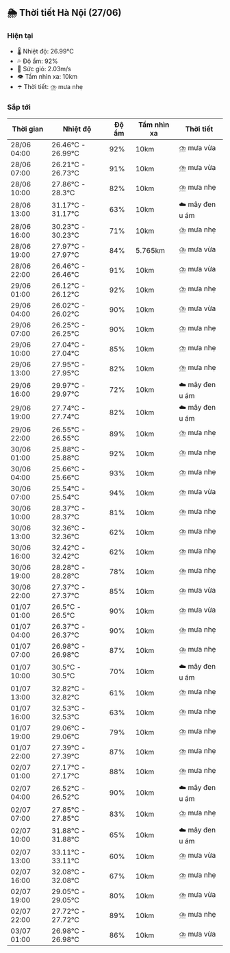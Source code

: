 ## 🌦️ Thời tiết Hà Nội (27/06)

### Hiện tại

- 🌡️ Nhiệt độ: 26.99℃
- 💦 Độ ẩm: 92%
- 💨 Sức gió: 2.03m/s
- 👁️ Tầm nhìn xa: 10km
- ☂️ Thời tiết: ⛈️ mưa nhẹ

### Sắp tới

| Thời gian | Nhiệt độ | Độ ẩm | Tầm nhìn xa | Thời tiết |
| --- | --- | --- | --- | --- |
| 28/06 04:00 | 26.46℃ - 26.99℃ | 92% | 10km | ⛈️ mưa vừa |
| 28/06 07:00 | 26.21℃ - 26.73℃ | 91% | 10km | ⛈️ mưa vừa |
| 28/06 10:00 | 27.86℃ - 28.3℃ | 82% | 10km | ⛈️ mưa nhẹ |
| 28/06 13:00 | 31.17℃ - 31.17℃ | 63% | 10km | ☁️ mây đen u ám |
| 28/06 16:00 | 30.23℃ - 30.23℃ | 71% | 10km | ⛈️ mưa nhẹ |
| 28/06 19:00 | 27.97℃ - 27.97℃ | 84% | 5.765km | ⛈️ mưa vừa |
| 28/06 22:00 | 26.46℃ - 26.46℃ | 91% | 10km | ⛈️ mưa vừa |
| 29/06 01:00 | 26.12℃ - 26.12℃ | 92% | 10km | ⛈️ mưa nhẹ |
| 29/06 04:00 | 26.02℃ - 26.02℃ | 90% | 10km | ⛈️ mưa vừa |
| 29/06 07:00 | 26.25℃ - 26.25℃ | 90% | 10km | ⛈️ mưa nhẹ |
| 29/06 10:00 | 27.04℃ - 27.04℃ | 85% | 10km | ⛈️ mưa nhẹ |
| 29/06 13:00 | 27.95℃ - 27.95℃ | 82% | 10km | ⛈️ mưa nhẹ |
| 29/06 16:00 | 29.97℃ - 29.97℃ | 72% | 10km | ☁️ mây đen u ám |
| 29/06 19:00 | 27.74℃ - 27.74℃ | 82% | 10km | ☁️ mây đen u ám |
| 29/06 22:00 | 26.55℃ - 26.55℃ | 89% | 10km | ⛈️ mưa nhẹ |
| 30/06 01:00 | 25.88℃ - 25.88℃ | 92% | 10km | ⛈️ mưa nhẹ |
| 30/06 04:00 | 25.66℃ - 25.66℃ | 93% | 10km | ⛈️ mưa nhẹ |
| 30/06 07:00 | 25.54℃ - 25.54℃ | 94% | 10km | ⛈️ mưa vừa |
| 30/06 10:00 | 28.37℃ - 28.37℃ | 81% | 10km | ⛈️ mưa nhẹ |
| 30/06 13:00 | 32.36℃ - 32.36℃ | 62% | 10km | ⛈️ mưa nhẹ |
| 30/06 16:00 | 32.42℃ - 32.42℃ | 62% | 10km | ⛈️ mưa nhẹ |
| 30/06 19:00 | 28.28℃ - 28.28℃ | 78% | 10km | ⛈️ mưa nhẹ |
| 30/06 22:00 | 27.37℃ - 27.37℃ | 85% | 10km | ⛈️ mưa vừa |
| 01/07 01:00 | 26.5℃ - 26.5℃ | 90% | 10km | ⛈️ mưa vừa |
| 01/07 04:00 | 26.37℃ - 26.37℃ | 90% | 10km | ⛈️ mưa nhẹ |
| 01/07 07:00 | 26.98℃ - 26.98℃ | 87% | 10km | ⛈️ mưa nhẹ |
| 01/07 10:00 | 30.5℃ - 30.5℃ | 70% | 10km | ☁️ mây đen u ám |
| 01/07 13:00 | 32.82℃ - 32.82℃ | 61% | 10km | ⛈️ mưa nhẹ |
| 01/07 16:00 | 32.53℃ - 32.53℃ | 63% | 10km | ⛈️ mưa nhẹ |
| 01/07 19:00 | 29.06℃ - 29.06℃ | 79% | 10km | ⛈️ mưa nhẹ |
| 01/07 22:00 | 27.39℃ - 27.39℃ | 87% | 10km | ⛈️ mưa nhẹ |
| 02/07 01:00 | 27.17℃ - 27.17℃ | 88% | 10km | ⛈️ mưa nhẹ |
| 02/07 04:00 | 26.52℃ - 26.52℃ | 90% | 10km | ☁️ mây đen u ám |
| 02/07 07:00 | 27.85℃ - 27.85℃ | 83% | 10km | ⛈️ mưa nhẹ |
| 02/07 10:00 | 31.88℃ - 31.88℃ | 65% | 10km | ☁️ mây đen u ám |
| 02/07 13:00 | 33.11℃ - 33.11℃ | 60% | 10km | ⛈️ mưa vừa |
| 02/07 16:00 | 32.08℃ - 32.08℃ | 67% | 10km | ⛈️ mưa nhẹ |
| 02/07 19:00 | 29.05℃ - 29.05℃ | 80% | 10km | ⛈️ mưa vừa |
| 02/07 22:00 | 27.72℃ - 27.72℃ | 89% | 10km | ⛈️ mưa nhẹ |
| 03/07 01:00 | 26.98℃ - 26.98℃ | 86% | 10km | ⛈️ mưa vừa |
